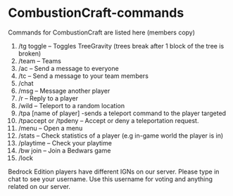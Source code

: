 # CombustionCraft-commands
Commands for CombustionCraft are listed here (members copy)

1) /tg toggle – Toggles TreeGravity (trees break after 1 block of the tree is broken)
2) /team – Teams
3) /ac – Send a message to everyone
4) /tc – Send a message to your team members
5) /chat
6) /msg – Message another player
7) /r – Reply to a player
8) /wild – Teleport to a random location
9) /tpa [name of player] -sends a teleport command to the player targeted
10) /tpaccept or /tpdeny – Accept or deny a teleportation request.
11) /menu – Open a menu
12) /stats – Check statistics of a player (e.g in-game world the player is in)
13) /playtime – Check your playtime
14) /bw join – Join a Bedwars game
15) /lock <line number of sign> <username>
  
Bedrock Edition players have different IGNs on our server. Please type in chat to see your username. Use this username for voting and anything related on our server.
